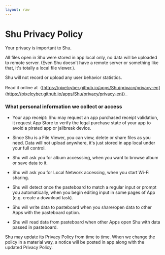 ```yaml
---
layout: raw
---
```


# Shu Privacy Policy

Your privacy is important to Shu. 

All files open in Shu were stored in app local only, no data will be uploaded to remote server. (Even Shu doesn't have a remote server or something like that, it's totally a local file viewer.).

Shu will not record or upload any user behavior statistics.


Read it online at（[https://pixelcyber.github.io/apps/Shu/privacy/privacy-en](https://pixelcyber.github.io/apps/Shu/privacy/privacy-en)）


### What personal information we collect or access

- Your app receipt: Shu may request an app purchased receipt validation, it request App Store to verify the legal purchase state of your app to avoid a pirated app or jailbreak device. 

- Since Shu is a File Viewer, you can view, delete or share files as you need. Data will not upload anywhere, it's just stored in app local under your full control.

- Shu will ask you for album accesssing, when you want to browse album or save data to it.

- Shu will ask you for Local Network accessing, when you start Wi-Fi sharing.

- Shu will detect once the pasteboard to match a regular input or prompt you automatically, when you begin editing input in some pages of App (e.g. create a download task).

- Shu will write data to pasteboard when you share/open data to other Apps with the pasteboard option.

- Shu will read data from pasteboard when other Apps open Shu with data passed in pasteboard.


Shu may update its Privacy Policy from time to time. When we change the policy in a material way, a notice will be posted in app along with the updated Privacy Policy.